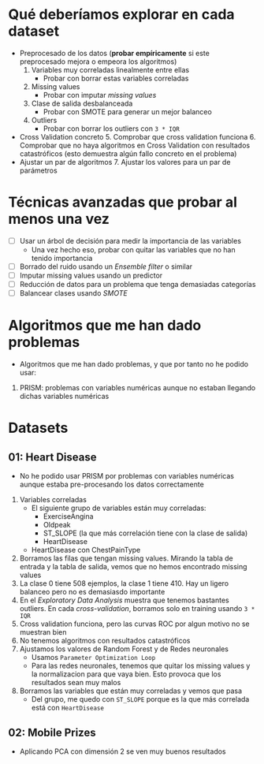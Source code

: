 # Qué deberíamos explorar en cada dataset

- Preprocesado de los datos (**probar empíricamente** si este preprocesado mejora o empeora los algoritmos)
    1. Variables muy correladas linealmente entre ellas
        - Probar con borrar estas variables correladas
    2. Missing values
        - Probar con imputar *missing values*
    3. Clase de salida desbalanceada
        - Probar con SMOTE para generar un mejor balanceo
    4. Outliers
        - Probar con borrar los outliers con `3 * IQR`
- Cross Validation concreto
    5. Comprobar que cross validation funciona
    6. Comprobar que no haya algoritmos en Cross Validation con resultados catastróficos (esto demuestra algún fallo concreto en el problema)
- Ajustar un par de algoritmos
    7. Ajustar los valores para un par de parámetros

# Técnicas avanzadas que probar al menos una vez

- [ ] Usar un árbol de decisión para medir la importancia de las variables
    - Una vez hecho eso, probar con quitar las variables que no han tenido importancia
- [ ] Borrado del ruido usando un *Ensemble filter* o similar
- [ ] Imputar missing values usando un predictor
- [ ] Reducción de datos para un problema que tenga demasiadas categorías
- [ ] Balancear clases usando *SMOTE*

# Algoritmos que me han dado problemas

- Algoritmos que me han dado problemas, y que por tanto no he podido usar:
1. PRISM: problemas con variables numéricas aunque no estaban llegando dichas variables numéricas

# Datasets

## 01: Heart Disease

- No he podido usar PRISM por problemas con variables numéricas aunque estaba pre-procesando los datos correctamente
1. Variables correladas
    - El siguiente grupo de variables están muy correladas:
        - ExerciseAngina
        - Oldpeak
        - ST_SLOPE (la que más correlación tiene con la clase de salida)
        - HeartDisease
    - HeartDisease con ChestPainType
2. Borramos las filas que tengan missing values. Mirando la tabla de entrada y la tabla de salida, vemos que no hemos encontrado missing values
3. La clase 0 tiene 508 ejemplos, la clase 1 tiene 410. Hay un ligero balanceo pero no es demasiasdo importante
4. En el *Exploratory Data Analysis* muestra que tenemos bastantes outliers. En cada *cross-validation*, borramos solo en training usando `3 * IQR`
5. Cross validation funciona, pero las curvas ROC por algun motivo no se muestran bien
6. No tenemos algoritmos con resultados catastróficos
7. Ajustamos los valores de Random Forest y de Redes neuronales
    - Usamos `Parameter Optimization Loop`
    - Para las redes neuronales, tenemos que quitar los missing values y la normalizacion para que vaya bien. Esto provoca que los resultados sean muy malos
8. Borramos las variables que están muy correladas y vemos que pasa
    - Del grupo, me quedo con `ST_SLOPE` porque es la que más correlada está con `HeartDisease`

## 02: Mobile Prizes

- Aplicando PCA con dimensión 2 se ven muy buenos resultados
